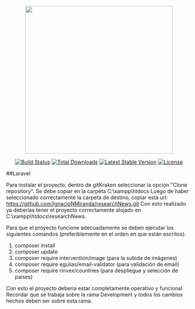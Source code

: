 <p align="center"><img src="https://res.cloudinary.com/dtfbvvkyp/image/upload/v1566331377/laravel-logolockup-cmyk-red.svg" width="400"></p>

<p align="center">
<a href="https://travis-ci.org/laravel/framework"><img src="https://travis-ci.org/laravel/framework.svg" alt="Build Status"></a>
<a href="https://packagist.org/packages/laravel/framework"><img src="https://poser.pugx.org/laravel/framework/d/total.svg" alt="Total Downloads"></a>
<a href="https://packagist.org/packages/laravel/framework"><img src="https://poser.pugx.org/laravel/framework/v/stable.svg" alt="Latest Stable Version"></a>
<a href="https://packagist.org/packages/laravel/framework"><img src="https://poser.pugx.org/laravel/framework/license.svg" alt="License"></a>
</p>

##Laravel

Para instalar el proyecto, dentro de gitKraken seleccionar la opción "Clone repository". Se debe copiar en la carpeta C:\xampp\htdocs 
Luego de haber seleccionado correctamente la carpeta de destino, copiar esta url: https://github.com/IgnacioNMiranda/researchNews.git
Con esto realizado ya deberías tener el proyecto correctamente alojado en C:\xampp\htdocs\researchNews.

Para que el proyecto funcione adecuadamente se deben ejecutar los siguientes comandos (preferiblemente en el orden en que están escritos):
1) composer install
2) composer update
3) composer require intervention/image (para la subida de imágenes)
4) composer require egulias/email-validator (para validación de email)
5) composer require rinvex/countries (para despliegue y selección de paises)

Con esto el proyecto debería estar completamente operativo y funcional.
Recordar que se trabaja sobre la rama Development y todos los cambios hechos deben ser sobre esta rama.
